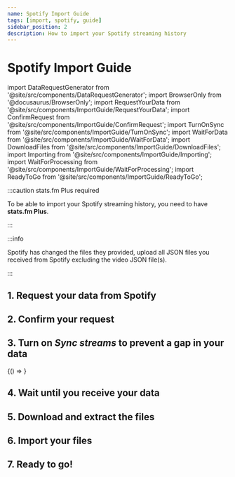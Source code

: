 ```yaml
---
name: Spotify Import Guide
tags: [import, spotify, guide]
sidebar_position: 2
description: How to import your Spotify streaming history
---
```


# Spotify Import Guide

import DataRequestGenerator from '@site/src/components/DataRequestGenerator';
import BrowserOnly from '@docusaurus/BrowserOnly';
import RequestYourData from '@site/src/components/ImportGuide/RequestYourData';
import ConfirmRequest from '@site/src/components/ImportGuide/ConfirmRequest';
import TurnOnSync from '@site/src/components/ImportGuide/TurnOnSync';
import WaitForData from '@site/src/components/ImportGuide/WaitForData';
import DownloadFiles from '@site/src/components/ImportGuide/DownloadFiles';
import Importing from '@site/src/components/ImportGuide/Importing';
import WaitForProcessing from '@site/src/components/ImportGuide/WaitForProcessing';
import ReadyToGo from '@site/src/components/ImportGuide/ReadyToGo';

:::caution stats.fm Plus required

To be able to import your Spotify streaming history, you need to have **stats.fm Plus**.

:::

:::info

Spotify has changed the files they provided, upload all JSON files you received from Spotify excluding the video JSON file(s).

:::

## 1. Request your data from Spotify

<RequestYourData />

## 2. Confirm your request

<ConfirmRequest />

## 3. Turn on _Sync streams_ to prevent a gap in your data

<BrowserOnly>{() => <TurnOnSync />}</BrowserOnly>

## 4. Wait until you receive your data

<WaitForData />

## 5. Download and extract the files

<DownloadFiles />

## 6. Import your files

<Importing />

## 7. Ready to go!

<ReadyToGo />

